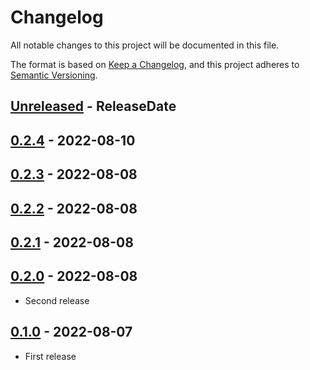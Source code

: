 # Changelog

All notable changes to this project will be documented in this file.

The format is based on [Keep a Changelog](https://keepachangelog.com/en/1.1.0/),
and this project adheres to [Semantic Versioning](https://semver.org/spec/v2.0.0.html).

<!-- next-header -->

## [Unreleased] - ReleaseDate

## [0.2.4] - 2022-08-10

## [0.2.3] - 2022-08-08

## [0.2.2] - 2022-08-08

## [0.2.1] - 2022-08-08

## [0.2.0] - 2022-08-08

* Second release

## [0.1.0] - 2022-08-07

* First release

<!-- next-url -->
[Unreleased]: https://github.com/gifnksm/rust-template-generated-lib/compare/v0.2.4...HEAD
[0.2.4]: https://github.com/gifnksm/rust-template-generated-lib/compare/v0.2.3...v0.2.4
[0.2.3]: https://github.com/gifnksm/rust-template-generated-lib/compare/v0.2.2...v0.2.3
[0.2.2]: https://github.com/gifnksm/rust-template-generated-lib/compare/v0.2.1...v0.2.2
[0.2.1]: https://github.com/gifnksm/rust-template-generated-lib/compare/v0.2.0...v0.2.1
[0.2.0]: https://github.com/gifnksm/rust-template-generated-lib/compare/{{tag_name}}...v0.2.0
[0.1.0]: https://github.com/gifnksm/rust-template-generated-lib/commits/{{tag_name}}

